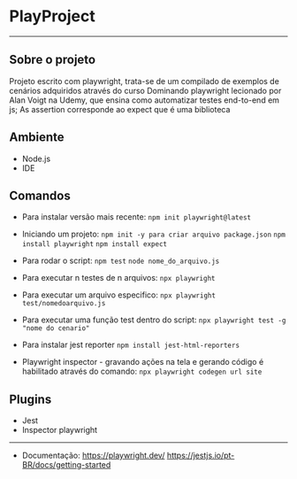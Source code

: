 # PlayProject 
 ____
 ## Sobre o projeto
 Projeto escrito com playwright, trata-se de um compilado de exemplos de cenários adquiridos através do curso Dominando playwright lecionado por Alan Voigt na Udemy, que ensina como automatizar testes end-to-end em js;
 As assertion corresponde ao expect que é uma biblioteca
 
## Ambiente
- Node.js
- IDE

## Comandos
- Para instalar versão mais recente:
`npm init playwright@latest`

- Iniciando um projeto:
`npm init -y para criar arquivo package.json`
`npm install playwright`
`npm install expect`

- Para rodar o script:
`npm test`
`node nome_do_arquivo.js`
- Para executar n testes de n arquivos:
`npx playwright`
- Para executar um arquivo especifico:
`npx playwright test/nomedoarquivo.js`
- Para executar uma função test dentro do script:
`npx playwright test -g "nome do cenario"`
- Para instalar jest reporter
`npm install jest-html-reporters`


- Playwright inspector - gravando ações na tela e gerando código é habilitado através do comando:
`npx playwright codegen url site`


## Plugins
* Jest
* Inspector playwright
___

 * Documentação: 
 https://playwright.dev/
 https://jestjs.io/pt-BR/docs/getting-started
#  
